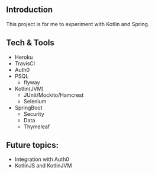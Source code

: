## Introduction
This project is for me to experiment with Kotlin and Spring.

## Tech & Tools
- Heroku
- TravisCI
- Auth0
- PSQL
	- flyway
- Kotlin(JVM)
	- JUnit/Mockito/Hamcrest
	- Selenium
- SpringBoot
	- Security
	- Data
	- Thymeleaf
	
## Future topics:
- Integration with Auth0
- KotlinJS and KotlinJVM
